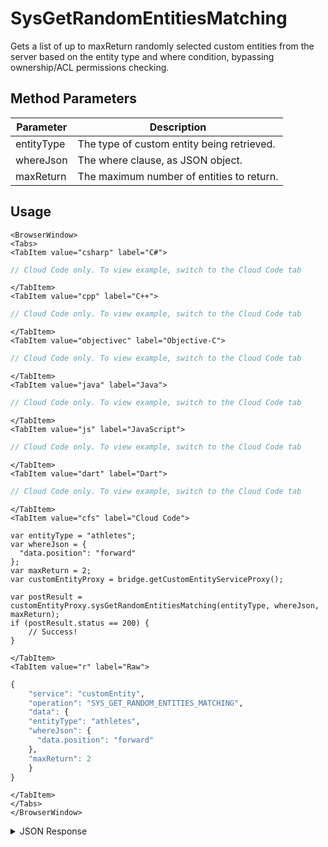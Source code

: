 # SysGetRandomEntitiesMatching

Gets a list of up to maxReturn randomly selected custom entities from the server based on the entity type and where condition, bypassing ownership/ACL permissions checking.

<PartialServop service_name="customEntity" operation_name="SYS_GET_RANDOM_ENTITIES_MATCHING" />

## Method Parameters
Parameter | Description
--------- | -----------
entityType | The type of custom entity being retrieved. 
whereJson | The where clause, as JSON object.
maxReturn | The maximum number of entities to return.

## Usage

```mdx-code-block
<BrowserWindow>
<Tabs>
<TabItem value="csharp" label="C#">
```

```csharp
// Cloud Code only. To view example, switch to the Cloud Code tab
```

```mdx-code-block
</TabItem>
<TabItem value="cpp" label="C++">
```

```cpp
// Cloud Code only. To view example, switch to the Cloud Code tab
```

```mdx-code-block
</TabItem>
<TabItem value="objectivec" label="Objective-C">
```

```objectivec
// Cloud Code only. To view example, switch to the Cloud Code tab
```

```mdx-code-block
</TabItem>
<TabItem value="java" label="Java">
```

```java
// Cloud Code only. To view example, switch to the Cloud Code tab
```

```mdx-code-block
</TabItem>
<TabItem value="js" label="JavaScript">
```

```javascript
// Cloud Code only. To view example, switch to the Cloud Code tab
```

```mdx-code-block
</TabItem>
<TabItem value="dart" label="Dart">
```

```dart
// Cloud Code only. To view example, switch to the Cloud Code tab
```

```mdx-code-block
</TabItem>
<TabItem value="cfs" label="Cloud Code">
```

```cfscript
var entityType = "athletes";
var whereJson = {
  "data.position": "forward"
};
var maxReturn = 2;
var customEntityProxy = bridge.getCustomEntityServiceProxy();

var postResult = customEntityProxy.sysGetRandomEntitiesMatching(entityType, whereJson, maxReturn);
if (postResult.status == 200) {
    // Success!
}
```

```mdx-code-block
</TabItem>
<TabItem value="r" label="Raw">
```

```r
{
	"service": "customEntity",
	"operation": "SYS_GET_RANDOM_ENTITIES_MATCHING",
	"data": {
    "entityType": "athletes",
    "whereJson": {
      "data.position": "forward"
    },
    "maxReturn": 2
	}
}
```

```mdx-code-block
</TabItem>
</Tabs>
</BrowserWindow>
```

<details>
<summary>JSON Response</summary>

```json
{
  "data": {
    "entityList": [
      {
        "entityId": "8b34a18b-5846-45d4-a7b8-e65775ca1973",
        "version": 1,
        "acl": {
          "other": 2
        },
        "ownerId": null,
        "expiresAt": null,
        "timeToLive": null,
        "createdAt": 1602700646415,
        "updatedAt": 1602700646415,
        "entityType": "athletes",
        "data": {
          "firstName": "Super",
          "surName": "Star",
          "position": "forward",
          "goals": 2,
          "assists": 4
        }
      },
      {
        "entityId": "e3ea0e05-032f-4b46-86cf-0423f5a9da24",
        "version": 1,
        "acl": {
          "other": 2
        },
        "ownerId": null,
        "expiresAt": null,
        "timeToLive": null,
        "createdAt": 1602700650242,
        "updatedAt": 1602700650242,
        "entityType": "athletes",
        "data": {
          "firstName": "Super",
          "surName": "Star",
          "position": "forward",
          "goals": 2,
          "assists": 4
        }
      }
    ],
    "entityListCount": 2
  },
  "status": 200
}
```
</details>

